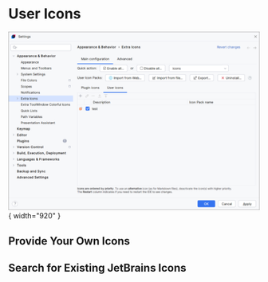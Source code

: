 # User Icons

![](../../images/extra-icons/user-icons.png){ width="920" }

## Provide Your Own Icons

## Search for Existing JetBrains Icons
